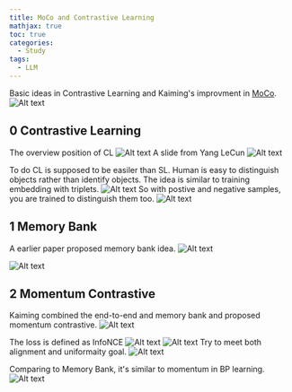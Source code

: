 ```yaml
---
title: MoCo and Contrastive Learning
mathjax: true
toc: true
categories:
  - Study
tags:
  - LLM
---
```


Basic ideas in Contrastive Learning and Kaiming's improvment in [MoCo](https://arxiv.org/pdf/1911.05722).
![Alt text](/code23/assets/images/2024/24-06-15-MoCo_files/moco.png)

## 0 Contrastive Learning
The overview position of CL
![Alt text](/code23/assets/images/2024/24-06-15-MoCo_files/overview.png)
A slide from Yang LeCun
![Alt text](/code23/assets/images/2024/24-06-15-MoCo_files/information.png)

To do CL is supposed to be easiler than SL. Human is easy to distinguish objects rather than identify objects. The idea is similar to training embedding with triplets. 
![Alt text](/code23/assets/images/2024/24-06-15-MoCo_files/contrastive.png)
So with postive and negative samples, you are trained to distinguish them too. 
![Alt text](/code23/assets/images/2024/24-06-15-MoCo_files/contrastive2.png)

## 1 Memory Bank
A earlier paper proposed memory bank idea. 
![Alt text](/code23/assets/images/2024/24-06-15-MoCo_files/mbpaper.png)

![Alt text](/code23/assets/images/2024/24-06-15-MoCo_files/mb.png)

## 2 Momentum Contrastive
Kaiming combined the end-to-end and memory bank and proposed momentum contrastive.
![Alt text](/code23/assets/images/2024/24-06-15-MoCo_files/mbm.png)

The loss is defined as InfoNCE
![Alt text](/code23/assets/images/2024/24-06-15-MoCo_files/loss.png)
![Alt text](/code23/assets/images/2024/24-06-15-MoCo_files/infonce.png)
Try to meet both alignment and uniformaity goal.
![Alt text](/code23/assets/images/2024/24-06-15-MoCo_files/alignment.png)

Comparing to Memory Bank, it's similar to momentum in BP learning. 
![Alt text](/code23/assets/images/2024/24-06-15-MoCo_files/momentum.png)

